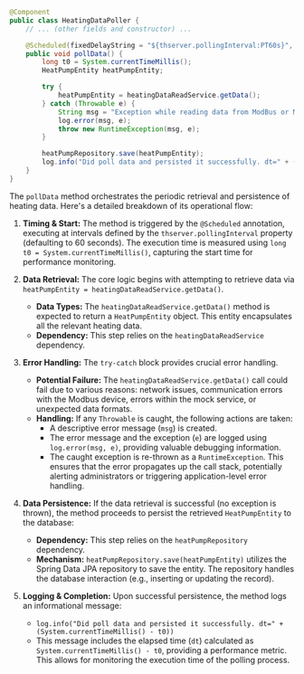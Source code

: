 ```java
@Component
public class HeatingDataPoller {
    // ... (other fields and constructor) ...

    @Scheduled(fixedDelayString = "${thserver.pollingInterval:PT60s}", initialDelay = 0)
    public void pollData() {
        long t0 = System.currentTimeMillis();
        HeatPumpEntity heatPumpEntity;

        try {
            heatPumpEntity = heatingDataReadService.getData();
        } catch (Throwable e) {
            String msg = "Exception while reading data from ModBus or MockService.";
            log.error(msg, e);
            throw new RuntimeException(msg, e);
        }

        heatPumpRepository.save(heatPumpEntity);
        log.info("Did poll data and persisted it successfully. dt=" + (System.currentTimeMillis() - t0));
    }
}
```

The `pollData` method orchestrates the periodic retrieval and persistence of heating data. Here's a detailed breakdown of its operational flow:

1. **Timing & Start:** The method is triggered by the `@Scheduled` annotation, executing at intervals defined by the `thserver.pollingInterval` property (defaulting to 60 seconds). The execution time is measured using `long t0 = System.currentTimeMillis()`, capturing the start time for performance monitoring.

2. **Data Retrieval:** The core logic begins with attempting to retrieve data via `heatPumpEntity = heatingDataReadService.getData()`.
   - **Data Types:** The `heatingDataReadService.getData()` method is expected to return a `HeatPumpEntity` object. This entity encapsulates all the relevant heating data.
   - **Dependency:** This step relies on the `heatingDataReadService` dependency.

3. **Error Handling:** The `try-catch` block provides crucial error handling.
   - **Potential Failure:** The `heatingDataReadService.getData()` call could fail due to various reasons: network issues, communication errors with the Modbus device, errors within the mock service, or unexpected data formats.
   - **Handling:** If any `Throwable` is caught, the following actions are taken:
     - A descriptive error message (`msg`) is created.
     - The error message and the exception (`e`) are logged using `log.error(msg, e)`, providing valuable debugging information.
     - The caught exception is re-thrown as a `RuntimeException`. This ensures that the error propagates up the call stack, potentially alerting administrators or triggering application-level error handling.

4. **Data Persistence:** If the data retrieval is successful (no exception is thrown), the method proceeds to persist the retrieved `HeatPumpEntity` to the database:
   - **Dependency:** This step relies on the `heatPumpRepository` dependency.
   - **Mechanism:** `heatPumpRepository.save(heatPumpEntity)` utilizes the Spring Data JPA repository to save the entity. The repository handles the database interaction (e.g., inserting or updating the record).

5. **Logging & Completion:**  Upon successful persistence, the method logs an informational message:
   - `log.info("Did poll data and persisted it successfully. dt=" + (System.currentTimeMillis() - t0))`
   - This message includes the elapsed time (`dt`) calculated as `System.currentTimeMillis() - t0`, providing a performance metric. This allows for monitoring the execution time of the polling process.